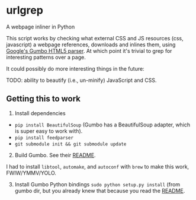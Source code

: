 # urlgrep

A webpage inliner in Python

This script works by checking what external CSS and JS resources (css, javascript)
a webpage references, downloads and inlines them, using [Google's Gumbo HTML5 parser](https://github.com/google/gumbo-parser). At which point it's trivial to grep for interesting patterns over a page.

It could possibly do more interesting things in the future:

TODO: ability to beautify (i.e., un-minify) JavaScript and CSS.

## Getting this to work

1) Install dependencies

* `pip install BeautifulSoup` (Gumbo has a BeautifulSoup adapter, which is super easy to work with).
* `pip install feedparser`
* `git submodule init && git submodule update`

2) Build Gumbo. See their [README](https://github.com/google/gumbo-parser/blob/master/README.md).

I had to install `libtool`, `automake`, and `autoconf` with `brew` to make this work, FWIW/YMMV/YOLO.

3) Install Gumbo Python bindings
`sudo python setup.py install` (from gumbo dir, but you already knew that because you read the [README](https://github.com/google/gumbo-parser/blob/master/README.md).